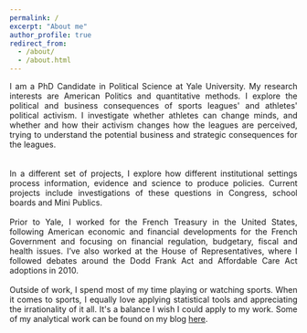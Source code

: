 ```yaml
---
permalink: /
excerpt: "About me"
author_profile: true
redirect_from: 
  - /about/
  - /about.html
---
```


<div style="text-align: justify">  

I am a PhD Candidate in Political Science at Yale University. My research interests are American Politics and quantitative methods. I explore the political and business consequences of sports leagues' and athletes' political activism. I investigate whether athletes can change minds, and whether and how their activism changes how the leagues are perceived, trying to understand the potential business and strategic consequences for the leagues.  
<br>
<br>
In a different set of projects, I explore how different institutional settings process information, evidence and science to produce policies. Current projects include investigations of these questions in Congress, school boards and Mini Publics. 
<br>
<br>
Prior to Yale, I worked for the French Treasury in the United States, following American economic and financial developments for the French Government and focusing on financial regulation, budgetary, fiscal and health issues. I’ve also worked at the House of Representatives, where I followed debates around the Dodd Frank Act and Affordable Care Act adoptions in 2010.
<br>
<br>
Outside of work, I spend most of my time playing or watching sports. When it comes to sports, I equally love applying statistical tools and appreciating the irrationality of it all. It's a balance I wish I could apply to my work. Some of my analytical work can be found on my blog <a href="https://angeledelevoye.wixsite.com/sips">here</a>.

</div>


